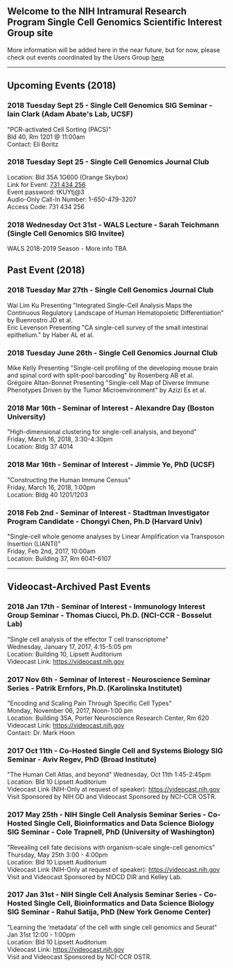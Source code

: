 ## Welcome to the NIH Intramural Research Program Single Cell Genomics Scientific Interest Group site


More information will be added here in the near future, but for now, please check out events coordinated by the Users Group <a href="https://nih-irp-singlecell.github.io/SC-UsersGroup/">here</a>

***

## Upcoming Events (2018)

### 2018 Tuesday Sept 25 - Single Cell Genomics SIG Seminar - Iain Clark (Adam Abate's Lab, UCSF)
"PCR-activated Cell Sorting (PACS)" <br/>
Bld 40, Rm 1201 @ 11:00am <br/>
Contact: Eli Boritz <br/>

### 2018 Tuesday Sept 25 - Single Cell Genomics Journal Club
Location: Bld 35A 1G600 (Orange Skybox) <br/>
Link for Event: <a href="https://cbiit.webex.com/cbiit/onstage/g.php?MTID=edcebd79cae845c24b86b9fccdd1c9e7f"> 731 434 256 </a> <br/>
Event password: tKUYtj@3 <br/>
Audio-Only Call-In Number: 1-650-479-3207 <br/>
Access Code: 731 434 256 <br/>

### 2018 Wednesday Oct 31st - WALS Lecture - Sarah Teichmann (Single Cell Genomics SIG Invitee)
WALS 2018-2019 Season - More info TBA <br/>



## Past Event (2018)

### 2018 Tuesday Mar 27th - Single Cell Genomics Journal Club
Wai Lim Ku Presenting "Integrated Single-Cell Analysis Maps the Continuous Regulatory Landscape of Human Hematopoietic Differentiation" by Buenrostro JD et al. <br/>
Eric Levenson Presenting "CA single-cell survey of the small intestinal epithelium." by Haber AL et al. <br/>

### 2018 Tuesday June 26th - Single Cell Genomics Journal Club
Mike Kelly Presenting "Single-cell profiling of the developing mouse brain and spinal cord with split-pool barcoding" by Rosenberg AB et al. <br/>
Grégoire Altan-Bonnet Presenting "Single-cell Map of Diverse Immune Phenotypes Driven by the Tumor Microenvironment" by Azizi Es et al. <br/>

### 2018 Mar 16th - Seminar of Interest - Alexandre Day (Boston University)
"High-dimensional clustering for single-cell analysis, and beyond" <br/>
Friday, March 16, 2018,  3:30-4:30pm <br/>
Location: Bldg 37 4014 <br/>

### 2018 Mar 16th - Seminar of Interest - Jimmie Ye, PhD (UCSF)
"Constructing the Human Immune Census" <br/>
Friday, March 16, 2018,  1:00pm <br/>
Location: Bldg 40 1201/1203 <br/>

### 2018 Feb 2nd - Seminar of Interest - Stadtman Investigator Program Candidate - Chongyi Chen, Ph.D (Harvard Univ)
"Single-cell whole genome analyses by Linear Amplification via Transposon Insertion (LIANTI)" <br/>
Friday, Feb 2nd, 2017, 10:00am <br/>
Location: Building 37, Rm 6041-6107 <br/>



***

## Videocast-Archived Past Events

### 2018 Jan 17th - Seminar of Interest - Immunology Interest Group Seminar - Thomas Ciucci, Ph.D. (NCI-CCR - Bosselut Lab)
“Single cell analysis of the effector T cell transcriptome” <br/>
Wednesday, January 17, 2017, 4:15-5:05 pm <br/>
Location: Building 10, Lipsett Auditorium <br/>
Videocast Link: <a href="https://videocast.nih.gov">https://videocast.nih.gov </a><br/>

### 2017 Nov 6th - Seminar of Interest - Neuroscience Seminar Series - Patrik Ernfors, Ph.D. (Karolinska Institutet)
"Encoding and Scaling Pain Through Specific Cell Types" <br/>
Monday, November 06, 2017, Noon-1:00 pm <br/>
Location: Building 35A, Porter Neuroscience Research Center, Rm 620 <br/>
Videocast Link: <a href="https://videocast.nih.gov/Summary.asp?File=23568&bhcp=1">https://videocast.nih.gov </a> <br/>
Contact: Dr. Mark Hoon <br/>

### 2017 Oct 11th - Co-Hosted Single Cell and Systems Biology SIG Seminar - Aviv Regev, PhD (Broad Institute)
"The Human Cell Atlas, and beyond"
Wednesday, Oct 11th 1:45-2:45pm <br/>
Location: Bld 10 Lipsett Auditorium <br/>
Videocast Link (NIH-Only at request of speaker): <a href="https://videocast.nih.gov/summary.asp?Live=26476&bhcp=1">https://videocast.nih.gov </a> <br/>
Visit Sponsored by NIH OD and Videocast Sponsored by NCI-CCR OSTR. <br/>

### 2017 May 25th - NIH Single Cell Analysis Seminar Series - Co-Hosted Single Cell, Bioinformatics and Data Science Biology SIG Seminar - Cole Trapnell, PhD (University of Washington)
"Revealing cell fate decisions with organism-scale single-cell genomics" <br/>
Thursday, May 25th 3:00 - 4:00pm <br/>
Location: Bld 10 Lipsett Auditorium <br/>
Videocast Link (NIH-Only at request of speaker): <a href="https://videocast.nih.gov/Summary.asp?Live=23531&bhcp=1">https://videocast.nih.gov </a> <br/>
Visit and Videocast Sponsored by NIDCD DIR and Kelley Lab. <br/>

### 2017 Jan 31st - NIH Single Cell Analysis Seminar Series - Co-Hosted Single Cell, Bioinformatics and Data Science Biology SIG Seminar - Rahul Satija, PhD (New York Genome Center)
"Learning the ‘metadata’ of the cell with single cell genomics and Seurat" <br/>
Jan 31st 12:00 - 1:00pm <br/>
Location: Bld 10 Lipsett Auditorium <br/>
Videocast Link: <a href="https://videocast.nih.gov/Summary.asp?Live=21733&bhcp=1">https://videocast.nih.gov </a> <br/>
Visit and Videocast Sponsored by NCI-CCR OSTR. <br/>





